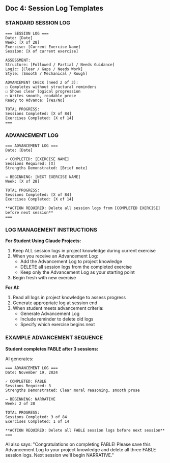 ## Doc 4: Session Log Templates

### STANDARD SESSION LOG

```
=== SESSION LOG ===
Date: [Date]
Week: [X of 28]
Exercise: [Current Exercise Name]
Session: [X of current exercise]

ASSESSMENT:
Structure: [Followed / Partial / Needs Guidance]
Logic: [Clear / Gaps / Needs Work]
Style: [Smooth / Mechanical / Rough]

ADVANCEMENT CHECK (need 2 of 3):
☐ Completes without structural reminders
☐ Shows clear logical progression
☐ Writes smooth, readable prose
Ready to Advance: [Yes/No]

TOTAL PROGRESS:
Sessions Completed: [X of 84]
Exercises Completed: [X of 14]
===
```

### ADVANCEMENT LOG

```
=== ADVANCEMENT LOG ===
Date: [Date]

✓ COMPLETED: [EXERCISE NAME]
Sessions Required: [X]
Strengths Demonstrated: [Brief note]

→ BEGINNING: [NEXT EXERCISE NAME]
Week: [X of 28]

TOTAL PROGRESS:
Sessions Completed: [X of 84]
Exercises Completed: [X of 14]

**ACTION REQUIRED: Delete all session logs from [COMPLETED EXERCISE] before next session**
===
```

### LOG MANAGEMENT INSTRUCTIONS

**For Student Using Claude Projects:**

1. Keep ALL session logs in project knowledge during current exercise
2. When you receive an Advancement Log:
    - Add the Advancement Log to project knowledge
    - DELETE all session logs from the completed exercise
    - Keep only the Advancement Log as your starting point
3. Begin fresh with new exercise

**For AI:**

1. Read all logs in project knowledge to assess progress
2. Generate appropriate log at session end
3. When student meets advancement criteria:
    - Generate Advancement Log
    - Include reminder to delete old logs
    - Specify which exercise begins next

### EXAMPLE ADVANCEMENT SEQUENCE

**Student completes FABLE after 3 sessions:**

AI generates:

```
=== ADVANCEMENT LOG ===
Date: November 19, 2024

✓ COMPLETED: FABLE
Sessions Required: 3
Strengths Demonstrated: Clear moral reasoning, smooth prose

→ BEGINNING: NARRATIVE
Week: 2 of 28

TOTAL PROGRESS:
Sessions Completed: 3 of 84
Exercises Completed: 1 of 14

**ACTION REQUIRED: Delete all FABLE session logs before next session**
===
```

AI also says: "Congratulations on completing FABLE! Please save this Advancement Log to your project knowledge and delete all three FABLE session logs. Next session we'll begin NARRATIVE."